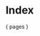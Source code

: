 # Index

{ pages }


 &nbsp;

<!--
Made with some <3 [Not a lot](https://github.com/jpedro/jpedro.github.io)

<script src="https://cdnjs.cloudflare.com/ajax/libs/firebase/9.18.0/firebase-app.js" integrity="sha512-djpBImoa+ot4QGqENJMYq/16OroxOsbJJemqnOpe4wMi8jDEM6iqRZl8H0JLpq1ao/sc5O7+weKuqIX3HbLtsQ==" crossorigin="anonymous" referrerpolicy="no-referrer"></script>
<script src="https://cdnjs.cloudflare.com/ajax/libs/firebase/9.18.0/firebase-database.min.js" integrity="sha512-POVwgPHOXVwnhRlyoI5kWg4C9tnDu9FvMUWUVt17i93pEkhgNHNd75fyN/Cp3rDm78kgirFE+tHs+1uPifZ3hg==" crossorigin="anonymous" referrerpolicy="no-referrer"></script>

<script src="https://cdnjs.cloudflare.com/ajax/libs/firebase/8.10.0/firebase-app.js" integrity="sha512-BGba5na4KpjxEWMOuUzaJ5esHUMfU/qotd2zv5sugqedOx3+oHFaeieOzFQs3COa2sq6BAksRirtAFztryVZFA==" crossorigin="anonymous" referrerpolicy="no-referrer"></script>
<script src="https://cdnjs.cloudflare.com/ajax/libs/firebase/8.10.0/firebase-database.min.js" integrity="sha512-XDKFSZOhFNmwmx69Xr0j3zmePQ3NoSgpzZPr49P6oV7ME5ZhEXUqu+KUA0vQtof87P6IX+ycg4PmSms/EF8/pw==" crossorigin="anonymous" referrerpolicy="no-referrer"></script>
-->

<script src="https://www.gstatic.com/firebasejs/8.10.0/firebase-app.js"></script>
<script src="https://www.gstatic.com/firebasejs/8.10.0/firebase-database.js"></script>

<script src="https://jpedro.github.io/js/v1/data.js"></script>
<script src="https://jpedro.github.io/js/v1/comments.js"></script>
<script defer>Comments.mount(document.body.children[0]);</script>